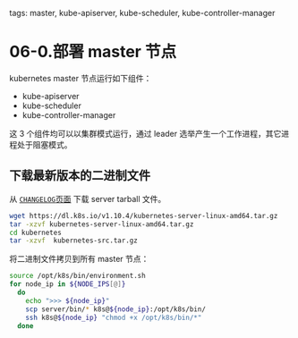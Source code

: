 <!-- toc -->

tags: master, kube-apiserver, kube-scheduler, kube-controller-manager

# 06-0.部署 master 节点

kubernetes master 节点运行如下组件：

+ kube-apiserver
+ kube-scheduler
+ kube-controller-manager

这 3 个组件均可以以集群模式运行，通过 leader 选举产生一个工作进程，其它进程处于阻塞模式。

## 下载最新版本的二进制文件

从 [`CHANGELOG`页面](https://github.com/kubernetes/kubernetes/blob/master/CHANGELOG.md) 下载 server tarball 文件。

``` bash
wget https://dl.k8s.io/v1.10.4/kubernetes-server-linux-amd64.tar.gz
tar -xzvf kubernetes-server-linux-amd64.tar.gz
cd kubernetes
tar -xzvf  kubernetes-src.tar.gz
```

将二进制文件拷贝到所有 master 节点：

``` bash
source /opt/k8s/bin/environment.sh
for node_ip in ${NODE_IPS[@]}
  do
    echo ">>> ${node_ip}"
    scp server/bin/* k8s@${node_ip}:/opt/k8s/bin/
    ssh k8s@${node_ip} "chmod +x /opt/k8s/bin/*"
  done
```